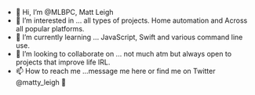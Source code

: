 - 👋 Hi, I’m @MLBPC, Matt Leigh
- 👀 I’m interested in ... all types of projects. Home automation and Across all popular platforms.
- 🌱 I’m currently learning ... JavaScript, Swift and various command line use.
- 💞️ I’m looking to collaborate on ... not much atm but always open to projects that improve life IRL. 
- 📫 How to reach me ...message me here or find me on Twitter @matty_leigh 🙂

<!---
MLBPC/MLBPC is a ✨ special ✨ repository because its `README.md` (this file) appears on your GitHub profile.
You can click the Preview link to take a look at your changes.
--->
